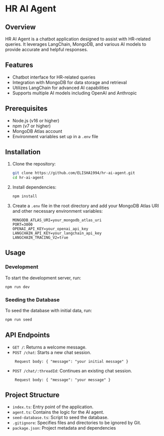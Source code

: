 # HR AI Agent

## Overview

HR AI Agent is a chatbot application designed to assist with HR-related queries. It leverages LangChain, MongoDB, and various AI models to provide accurate and helpful responses.

## Features

- Chatbot interface for HR-related queries
- Integration with MongoDB for data storage and retrieval
- Utilizes LangChain for advanced AI capabilities
- Supports multiple AI models including OpenAI and Anthropic

## Prerequisites

- Node.js (v16 or higher)
- npm (v7 or higher)
- MongoDB Atlas account
- Environment variables set up in a `.env` file

## Installation

1. Clone the repository:
    ```sh
    git clone https://github.com/ELISHA1994/hr-ai-agent.git
    cd hr-ai-agent
    ```

2. Install dependencies:
    ```sh
    npm install
    ```

3. Create a `.env` file in the root directory and add your MongoDB Atlas URI and other necessary environment variables:
    ```env
    MONGODB_ATLAS_URI=your_mongodb_atlas_uri
    PORT=3000
    OPENAI_API_KEY=your_openai_api_key
    LANGCHAIN_API_KEY=your_langchain_api_key
    LANGCHAIN_TRACING_V2=true
    ```

## Usage

### Development

To start the development server, run:
```sh
npm run dev
```

### Seeding the Database

To seed the database with initial data, run:
```sh
npm run seed
```

## API Endpoints

- `GET /`: Returns a welcome message.
- `POST /chat`: Starts a new chat session.
     ```body
      Request body: { "message": "your initial message" }
     ```
- `POST /chat/:threadId`: Continues an existing chat session.
     ```body
      Request body: { "message": "your message" }
     ```
  
## Project Structure

- `index.ts`: Entry point of the application.
- `agent.ts`: Contains the logic for the AI agent.
- `seed-database.ts`: Script to seed the database.
- `.gitignore`: Specifies files and directories to be ignored by Git.
- `package.json`: Project metadata and dependencies